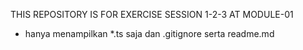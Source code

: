 THIS REPOSITORY IS FOR EXERCISE SESSION 1-2-3 AT MODULE-01

- hanya menampilkan *.ts saja dan .gitignore serta readme.md